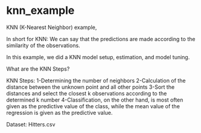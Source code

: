 # knn_example
KNN (K-Nearest Neighbor) example,

In short for KNN: We can say that the predictions are made according to the similarity of the observations.

In this example, we did a KNN model setup, estimation, and model tuning.

What are the KNN Steps?

KNN Steps:
1-Determining the number of neighbors
2-Calculation of the distance between the unknown point and all other points
3-Sort the distances and select the closest k observations according to the determined k number
4-Classification, on the other hand, is most often given as the predictive value of the class, while the mean value of the regression is given as the predictive value.

Dataset: Hitters.csv
